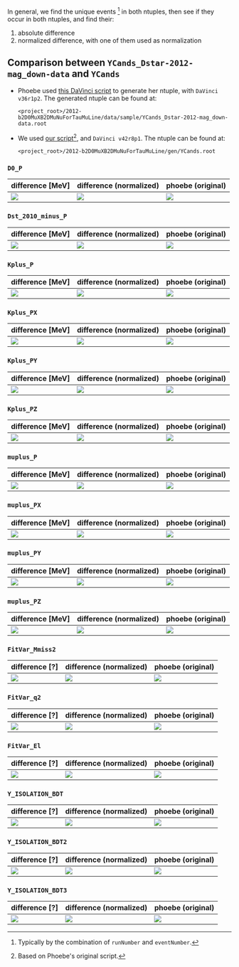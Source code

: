 In general, we find the unique events [^1] in both ntuples, then see if they
occur in both ntuples, and find their:

1. absolute difference
2. normalized difference, with one of them used as normalization


[^1]: Typically by the combination of `runNumber` and `eventNumber`.


## Comparison between `YCands_Dstar-2012-mag_down-data` and `YCands`

* Phoebe used [this DaVinci script](https://github.com/umd-lhcb/lhcb-ntuples-gen/blob/0.1/2012-b2D0MuXB2DMuNuForTauMuLine/ntuple_options-sample.py)
  to generate her ntuple, with `DaVinci v36r1p2`. The generated ntuple can be
  found at:
    ```
    <project_root>/2012-b2D0MuXB2DMuNuForTauMuLine/data/sample/YCands_Dstar-2012-mag_down-data.root
    ```

* We used [our script](https://github.com/umd-lhcb/lhcb-ntuples-gen/blob/master/2012-b2D0MuXB2DMuNuForTauMuLine/ntuple_options.py)[^2], and
  `DaVinci v42r8p1`. The ntuple can be found at:

    ```
    <project_root>/2012-b2D0MuXB2DMuNuForTauMuLine/gen/YCands.root
    ```


[^2]: Based on Phoebe's original script.

### `D0_P`
| difference [MeV] | difference (normalized) | phoebe (original) |
|---|---|---|
| ![](YCands_Dstar-2012-mag_down-data_vs_YCands/D0_P_diff.png) | ![](YCands_Dstar-2012-mag_down-data_vs_YCands/D0_P_diff_norm.png) | ![](YCands_Dstar-2012-mag_down-data_vs_YCands/D0_P_phoebe.png) |

### `Dst_2010_minus_P`
| difference [MeV] | difference (normalized) | phoebe (original) |
|---|---|---|
| ![](YCands_Dstar-2012-mag_down-data_vs_YCands/Dst_2010_minus_P_diff.png) | ![](YCands_Dstar-2012-mag_down-data_vs_YCands/Dst_2010_minus_P_diff_norm.png) |  ![](YCands_Dstar-2012-mag_down-data_vs_YCands/Dst_2010_minus_P_phoebe.png) |

### `Kplus_P`
| difference [MeV] | difference (normalized) | phoebe (original) |
|---|---|---|
| ![](YCands_Dstar-2012-mag_down-data_vs_YCands/Kplus_P_diff.png) | ![](YCands_Dstar-2012-mag_down-data_vs_YCands/Kplus_P_diff_norm.png) | ![](YCands_Dstar-2012-mag_down-data_vs_YCands/Kplus_P_phoebe.png) |

### `Kplus_PX`
| difference [MeV] | difference (normalized) | phoebe (original) |
|---|---|---|
| ![](YCands_Dstar-2012-mag_down-data_vs_YCands/Kplus_PX_diff.png) | ![](YCands_Dstar-2012-mag_down-data_vs_YCands/Kplus_PX_diff_norm.png) | ![](YCands_Dstar-2012-mag_down-data_vs_YCands/Kplus_PX_phoebe.png) |

### `Kplus_PY`
| difference [MeV] | difference (normalized) | phoebe (original) |
|---|---|---|
| ![](YCands_Dstar-2012-mag_down-data_vs_YCands/Kplus_PY_diff.png) | ![](YCands_Dstar-2012-mag_down-data_vs_YCands/Kplus_PY_diff_norm.png) |![](YCands_Dstar-2012-mag_down-data_vs_YCands/Kplus_PY_phoebe.png) |

### `Kplus_PZ`
| difference [MeV] | difference (normalized) | phoebe (original) |
|---|---|---|
| ![](YCands_Dstar-2012-mag_down-data_vs_YCands/Kplus_PZ_diff.png) | ![](YCands_Dstar-2012-mag_down-data_vs_YCands/Kplus_PZ_diff_norm.png) |![](YCands_Dstar-2012-mag_down-data_vs_YCands/Kplus_PZ_phoebe.png) |

### `muplus_P`
| difference [MeV] | difference (normalized) | phoebe (original) |
|---|---|---|
| ![](YCands_Dstar-2012-mag_down-data_vs_YCands/muplus_P_diff.png) | ![](YCands_Dstar-2012-mag_down-data_vs_YCands/muplus_P_diff_norm.png) | ![](YCands_Dstar-2012-mag_down-data_vs_YCands/muplus_P_phoebe.png) |

### `muplus_PX`
| difference [MeV] | difference (normalized) | phoebe (original) |
|---|---|---|
| ![](YCands_Dstar-2012-mag_down-data_vs_YCands/muplus_PX_diff.png) | ![](YCands_Dstar-2012-mag_down-data_vs_YCands/muplus_PX_diff_norm.png) | ![](YCands_Dstar-2012-mag_down-data_vs_YCands/muplus_PX_phoebe.png) |

### `muplus_PY`
| difference [MeV] | difference (normalized) | phoebe (original) |
|---|---|---|
| ![](YCands_Dstar-2012-mag_down-data_vs_YCands/muplus_PY_diff.png) | ![](YCands_Dstar-2012-mag_down-data_vs_YCands/muplus_PY_diff_norm.png) | ![](YCands_Dstar-2012-mag_down-data_vs_YCands/muplus_PY_phoebe.png) |

### `muplus_PZ`
| difference [MeV] | difference (normalized) | phoebe (original) |
|---|---|---|
| ![](YCands_Dstar-2012-mag_down-data_vs_YCands/muplus_PZ_diff.png) | ![](YCands_Dstar-2012-mag_down-data_vs_YCands/muplus_PZ_diff_norm.png) | ![](YCands_Dstar-2012-mag_down-data_vs_YCands/muplus_PZ_phoebe.png) |

### `FitVar_Mmiss2`
| difference [?] | difference (normalized) | phoebe (original) |
|---|---|---|
| ![](YCands_Dstar-2012-mag_down-data_vs_YCands/FitVar_Mmiss2_diff_manuel_phoebe.png) | ![](YCands_Dstar-2012-mag_down-data_vs_YCands/FitVar_Mmiss2_diff_norm_manuel_phoebe.png) | ![](YCands_Dstar-2012-mag_down-data_vs_YCands/mmiss_phoebe.png) |

### `FitVar_q2`
| difference [?] | difference (normalized) | phoebe (original) |
|---|---|---|
| ![](YCands_Dstar-2012-mag_down-data_vs_YCands/FitVar_q2_diff_manuel_phoebe.png) | ![](YCands_Dstar-2012-mag_down-data_vs_YCands/FitVar_q2_diff_norm_manuel_phoebe.png) | ![](YCands_Dstar-2012-mag_down-data_vs_YCands/q2_phoebe.png) |

### `FitVar_El`
| difference [?] | difference (normalized) | phoebe (original) |
|---|---|---|
| ![](YCands_Dstar-2012-mag_down-data_vs_YCands/FitVar_El_diff_manuel_phoebe.png) | ![](YCands_Dstar-2012-mag_down-data_vs_YCands/FitVar_El_diff_norm_manuel_phoebe.png) | ![](YCands_Dstar-2012-mag_down-data_vs_YCands/El_phoebe.png) |

### `Y_ISOLATION_BDT`
| difference [?] | difference (normalized) | phoebe (original) |
|---|---|---|
| ![](YCands_Dstar-2012-mag_down-data_vs_YCands/Y_ISOLATION_BDT_diff_manuel_phoebe.png) | ![](YCands_Dstar-2012-mag_down-data_vs_YCands/Y_ISOLATION_BDT_diff_norm_manuel_phoebe.png) | ![](YCands_Dstar-2012-mag_down-data_vs_YCands/iso_BDT_phoebe.png) |

### `Y_ISOLATION_BDT2`
| difference [?] | difference (normalized) | phoebe (original) |
|---|---|---|
| ![](YCands_Dstar-2012-mag_down-data_vs_YCands/Y_ISOLATION_BDT2_diff_manuel_phoebe.png) | ![](YCands_Dstar-2012-mag_down-data_vs_YCands/Y_ISOLATION_BDT2_diff_norm_manuel_phoebe.png) | ![](YCands_Dstar-2012-mag_down-data_vs_YCands/iso_BDT2_phoebe.png) |

### `Y_ISOLATION_BDT3`
| difference [?] | difference (normalized) | phoebe (original) |
|---|---|---|
| ![](YCands_Dstar-2012-mag_down-data_vs_YCands/Y_ISOLATION_BDT3_diff_manuel_phoebe.png) | ![](YCands_Dstar-2012-mag_down-data_vs_YCands/Y_ISOLATION_BDT3_diff_norm_manuel_phoebe.png) | ![](YCands_Dstar-2012-mag_down-data_vs_YCands/iso_BDT3_phoebe.png) |
